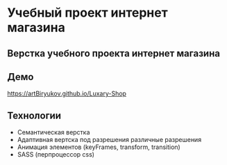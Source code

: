 # Учебный проект интернет магазина

## Верстка учебного проекта интернет магазина

## Демо
https://artBiryukov.github.io/Luxary-Shop

## Технологии
<ul>
  <li>Семантическая верстка</li>
  <li>Адаптивная вертска под разрешения различные разрешения</li>
  <li>Анимация элементов (keyFrames, transform, transition)</li>
  <li>SASS (перпроцессор css)</li>
</ul>

